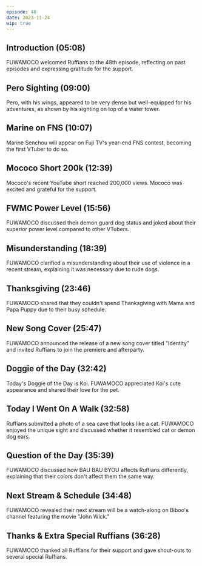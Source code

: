 ```yaml
---
episode: 48
date: 2023-11-24
wip: true
---
```


## Introduction (05:08)

FUWAMOCO welcomed Ruffians to the 48th episode, reflecting on past episodes and expressing gratitude for the support.

## Pero Sighting (09:00)

Pero, with his wings, appeared to be very dense but well-equipped for his adventures, as shown by his sighting on top of a water tower.

## Marine on FNS (10:07)

Marine Senchou will appear on Fuji TV's year-end FNS contest, becoming the first VTuber to do so.

## Mococo Short 200k (12:39)

Mococo's recent YouTube short reached 200,000 views. Mococo was excited and grateful for the support.

## FWMC Power Level (15:56)

FUWAMOCO discussed their demon guard dog status and joked about their superior power level compared to other VTubers.

## Misunderstanding (18:39)

FUWAMOCO clarified a misunderstanding about their use of violence in a recent stream, explaining it was necessary due to rude dogs.

## Thanksgiving (23:46)

FUWAMOCO shared that they couldn't spend Thanksgiving with Mama and Papa Puppy due to their busy schedule.

## New Song Cover (25:47)

FUWAMOCO announced the release of a new song cover titled "Identity" and invited Ruffians to join the premiere and afterparty.

## Doggie of the Day (32:42)

Today's Doggie of the Day is Koi. FUWAMOCO appreciated Koi's cute appearance and shared their love for the pet.

## Today I Went On A Walk (32:58)

Ruffians submitted a photo of a sea cave that looks like a cat. FUWAMOCO enjoyed the unique sight and discussed whether it resembled cat or demon dog ears.

## Question of the Day (35:39)

FUWAMOCO discussed how BAU BAU BYOU affects Ruffians differently, explaining that their colors don't affect them the same way.

## Next Stream & Schedule (34:48)

FUWAMOCO revealed their next stream will be a watch-along on Biboo's channel featuring the movie "John Wick."

## Thanks & Extra Special Ruffians (36:28)

FUWAMOCO thanked all Ruffians for their support and gave shout-outs to several special Ruffians.

